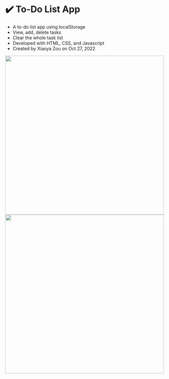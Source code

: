 # ✔️ To-Do List App

- A to-do list app using localStorage
- View, add, delete tasks
- Clear the whole task list
- Developed with HTML, CSS, and Javascript
- Created by Xiaoya Zou on Oct 27, 2022

<img width="500" src="https://user-images.githubusercontent.com/84748829/198783034-ba9d94d1-78d6-44c5-aba0-2a50fdd06860.JPG">
<img width="500" src="https://user-images.githubusercontent.com/84748829/198783350-37c51069-f1dc-44fd-9e77-47c97511273a.JPG">
